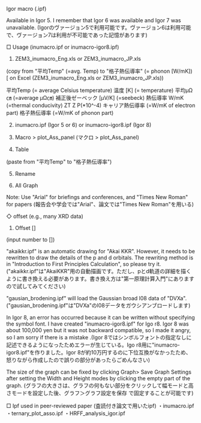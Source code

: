 Igor macro (.ipf)


Available in Igor 5. I remember that Igor 6 was available and Igor 7 was unavailable. (Igorのヴァージョン5で利用可能です。ヴァージョン6は利用可能で、ヴァージョン7は利用が不可能であった記憶があります)


□ Usage (inumacro.ipf or inumacro-igor8.ipf)


1. ZEM3_inumacro_Eng.xls or ZEM3_inumacro_JP.xls


  (copy from "平均Temp" (=avg. Temp) to "格子熱伝導率" (= phonon [W/mK]) [ on Excel (ZEM3_inumacro_Eng.xls or ZEM3_inumacro_JP.xls))


  平均Temp (= average Celsius temperature)	温度 [K] (= temperature)	平均μΩ㎝ (=average μΩ㎝)	補正後ゼーベック [μV/K] (=seebeck) 	熱伝導率 W/mK (=thermal conducivity)	ZT	Z	P(*10^-4)	キャリア熱伝導率 (=W/mK of electron part)	格子熱伝導率 (=W/mK of phonon part)


2. inumacro.ipf (Igor 5 or 6) or inumacro-igor8.ipf (Igor 8)


3. Macro > plot_Ass_panel (マクロ > plot_Ass_panel)


4. Table


  (paste from "平均Temp" to "格子熱伝導率")


5. Rename


6. All Graph


Note: Use "Arial" for briefings and conferences, and "Times New Roman" for papers (報告会や学会では"Arial"、論文では"Times New Roman"を用いる)




◇ offset (e.g., many XRD data)


1. Offset []


  (input number to [])




"akaikkr.ipf" is an automatic drawing for "Akai KKR". However, it needs to be rewritten to draw the details of the p and d orbitals. The rewriting method is in "Introduction to First Principles Calculation", so please try it. ("akaikkr.ipf"は"AkaiKKR"用の自動描画です。ただし、pとd軌道の詳細を描くように書き換える必要があります。書き換え方は"第一原理計算入門"にありますので試してみてください)


"gausian_brodening.ipf" will load the Gaussian broad l08 data of "DVXa". ("gausian_brodening.ipf"は"DVXa"のl08データをガウシアンブロードします)


In Igor 8, an error has occurred because it can be written without specifying the symbol font. I have created "inumacro-igor8.ipf" for Igo r8. Igor 8 was about 100,000 yen but it was not backward compatible, so I made it angry, so I am sorry if there is a mistake
.(Igor 8ではシンボルフォントの指定なしに記述できるようになったためエラーが生じている。Igo r8用に"inumacro-igor8.ipf"を作りました。Igor 8が約10万円するのに下位互換がなかったため、怒りながら作成したので誤りの部分があったらごめんなさい)


The size of the graph can be fixed by clicking Graph> Save Graph Settings after setting the Width and Height modes by clicking the empty part of the graph. (グラフの大きさは、グラフの何もない部分をクリックして幅モードと高さモードを設定した後、グラフ＞グラフ設定を保存 で固定することが可能です)


□ Ipf used in peer-reviewed paper (査読付き論文で用いたipf)
・inumacro.ipf
・ternary_plot_asso.ipf
・HRFF_analysis_igor.ipf
